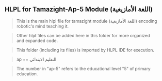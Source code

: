 ## HLPL for Tamazight-Ap-5 Module (اللغة الأمازيغية)
>This is the main hlpl file for tamazight module (اللغة الأمازيغية) encoding robotic's mind teaching it.

>Other hlpl files can be added here in this folder for more organized and expanded code.

>This folder (including its files) is imported by HLPL IDE for execution.

>ap == التعليم الابتدائي

>The number in "ap-5" refers to the educational level "5" of primary education.
